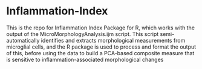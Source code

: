 # Inflammation-Index
This is the repo for Inflammation Index Package for R, which works with the output of the MicroMorphologyAnalysis.ijm script. This script semi-automatically identifies and extracts morphological measurements from microglial cells, and the R package is used to process and format the output of this, before using the data to build a PCA-based composite measure that is sensitive to inflammation-associated morphological changes

